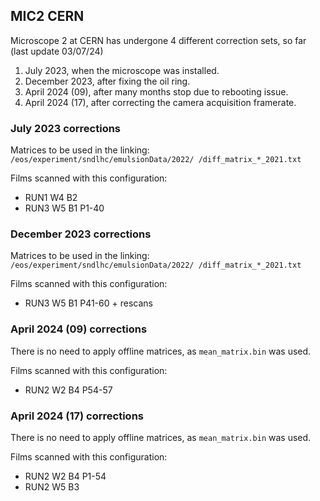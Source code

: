 ## MIC2 CERN
Microscope 2 at CERN has undergone 4 different correction sets, so far (last update 03/07/24)
1. July 2023, when the microscope was installed.
2. December 2023, after fixing the oil ring.
3. April 2024 (09), after many months stop due to rebooting issue.
4. April 2024 (17), after correcting the camera acquisition framerate.

### July 2023 corrections
Matrices to be used in the linking:
`/eos/experiment/sndlhc/emulsionData/2022/ /diff_matrix_*_2021.txt`

Films scanned with this configuration:
- RUN1 W4 B2
- RUN3 W5 B1 P1-40

### December 2023 corrections
Matrices to be used in the linking:
`/eos/experiment/sndlhc/emulsionData/2022/ /diff_matrix_*_2021.txt`

Films scanned with this configuration:
- RUN3 W5 B1 P41-60 + rescans

### April 2024 (09) corrections 
There is no need to apply offline matrices, as `mean_matrix.bin` was used.

Films scanned with this configuration:
- RUN2 W2 B4 P54-57

### April 2024 (17) corrections 
There is no need to apply offline matrices, as `mean_matrix.bin` was used.

Films scanned with this configuration:
- RUN2 W2 B4 P1-54
- RUN2 W5 B3
